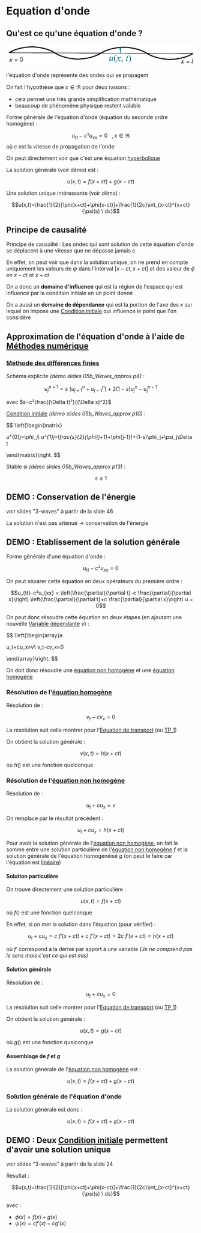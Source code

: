 # Equation d'onde

## Qu'est ce qu'une équation d'onde ?

![](attachments/Pasted%20image%2020230713092226.png)

l'équation d'onde représente des ondes qui se propagent

On fait l'hypothèse que $x \in \Re$ pour deux raisons :
- cela permet une très grande simplification mathématique
- beaucoup de phénomène physique restent valable

Forme générale de l'équation d'onde (équation du seconde ordre homogène) :

$$u_{tt}-c²u_{xx} = 0 \ \ \ , x \in \Re$$
où $c$ est la vitesse de propagation de l'onde

On peut directement voir que c'est une équation [hyperbolique](EDP.md)

La solution générale (voir démo) est :

$$u(x,t) = f(x+ct)+g(x-ct)$$

Une solution unique intéressante (voir démo) :

$$u(x,t)=\frac{1}{2}[\phi(x+ct)+\phi(x-ct)]+\frac{1}{2c}\int_{x-ct}^{x+ct}{\psi(s) \ ds}$$

## Principe de causalité

Principe de causalité : Les ondes qui sont solution de cette équation d'onde se déplacent à une vitesse que ne dépasse jamais $c$

En effet, on peut voir que dans la solution unique, on ne prend en compte uniquement les valeurs de $\psi$ dans l'interval $[x-ct, x+ct]$ et des valeur de $\phi$ en $x-ct$ et $x+ct$

On a donc un **domaine d'influence** qui est la région de l'espace qui est influencé par la condition initiale en un point donné 

On a aussi un **domaine de dépendance** qui est la portion de l'axe des $x$ sur lequel on impose une [Condition initiale](Condition%20initiale.md) qui influence le point que l'on considère

## Approximation de l'équation d'onde à l'aide de [Méthodes numérique](Méthodes%20numérique.md)

### [Méthode des différences finies](Méthodes%20numérique.md)

Schéma explicite *(démo slides 05b_Waves_approx p4)* :

$$u^{n+1}_j = s \ (u^n_{j+1}+u^n_{j-1})+2(1-s)u_j^n-u_j^{n-1}$$

avec $s=c²\frac{(\Delta t)²}{(\Delta x)^2}$

[Condition initiale](Condition%20initiale.md) *(démo slides 05b_Waves_approx p10)* :

$$
\left\{\begin{matrix}

u^{0}_j=\phi_j\\
u^{1}_j=\frac{s}{2}(\phi_{j+1}+\phi_{j-1})+(1-s)\phi_j+\psi_j\Delta t

\end{matrix}\right.
$$

Stable si *(démo slides 05b_Waves_approx p13)* :

$$s \le 1$$

## DEMO : Conservation de l'énergie

voir slides "3-waves" à partir de la slide 46

La solution n'est pas atténué $\rightarrow$ conservation de l'énergie

## DEMO : Etablissement de la solution générale

Forme générale d'une équation d'onde :

$$u_{tt}-c²u_{xx} = 0$$

On peut séparer cette équation en deux opérateurs du première ordre :

$$u_{tt}-c²u_{xx} = \left(\frac{\partial}{\partial t}-c \frac{\partial}{\partial x}\right) \left(\frac{\partial}{\partial t}+c \frac{\partial}{\partial x}\right) u = 0$$

On peut donc résoudre cette équation en deux étapes (en ajoutant une nouvelle [Variable dépendante](Variable%20dépendante.md) $v$) :

$$
\left\{\begin{array}a

u_t+cu_x=v\\
v_t-cv_x=0

\end{array}\right.
$$

On doit donc résoudre une [équation non homogène](EDP.md) et une [équation homogène](EDP.md)

### Résolution de l'[équation homogène](EDP.md)

Résolution de :

$$v_t-cv_x=0$$

La résolution suit celle montrer pour l'[Equation de transport](Equation%20de%20transport.md) (ou [TP 1](../TP/TP%201.md))

On obtient la solution générale :

$$v(x,t)=h(x+ct)$$

où $h()$ est une fonction quelconque

### Résolution de l'[équation non homogène](EDP.md)

Résolution de :

$$u_t+cu_x=v$$

On remplace par le résultat précédent :

$$u_t+cu_x = h(x+ct)$$

Pour avoir la solution générale de l'[équation non homogène](EDP.md), on fait la somme entre une solution particulière de l'[équation non homogène](EDP.md) $f$ et la solution générale de l'équation homogénéisé $g$ (on peut le faire car l'équation est [linéaire](EDP.md))

#### Solution particulière

On trouve directement une solution particulière :

$$u(x,t) = f(x+ct)$$

où $f()$ est une fonction quelconque

En effet, si on met la solution dans l'équation (pour vérifier) :

$$u_t+cu_x = c \ f'(x+ct) + c \ f'(x+ct) = 2c \ f'(x+ct) = h(x+ct)$$

où $f'$ correspond à la dérivé par apport à une variable *(Je ne comprend pas le sens mais c'est ce qui est mis)*

#### Solution générale

Résolution de :

$$u_t+cu_x=0$$

La résolution suit celle montrer pour l'[Equation de transport](Equation%20de%20transport.md) (ou [TP 1](../TP/TP%201.md))

On obtient la solution générale :

$$u(x,t)=g(x-ct)$$

où $g()$ est une fonction quelconque

#### Assemblage de $f$ et $g$

La solution générale de l'[équation non homogène](EDP.md) est :

$$u(x,t) = f(x+ct)+g(x-ct)$$

### Solution générale de l'équation d'onde

La solution générale est donc :

$$u(x,t) = f(x+ct)+g(x-ct)$$

## DEMO : Deux [Condition initiale](Condition%20initiale.md) permettent d'avoir une solution unique

voir slides "3-waves" à partir de la slide 24

Resultat :

$$u(x,t)=\frac{1}{2}[\phi(x+ct)+\phi(x-ct)]+\frac{1}{2c}\int_{x-ct}^{x+ct}{\psi(s) \ ds}$$

avec :
- $\phi(x)=f(x)+g(x)$
- $\psi (x)=cf'(x)-cg'(x)$